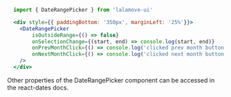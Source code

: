 ```js static
  import { DateRangePicker } from 'lalamove-ui'
```

```jsx
  <div style={{ paddingBottom: '350px', marginLeft: '25%'}}> 
    <DateRangePicker
        isOutsideRange={() => false}
        onSelectionChange={(start, end) => console.log(start, end)}
        onPrevMonthClick={() => console.log('clicked prev month button')}
        onNextMonthClick={() => console.log('clicked next month button')}
    />
  </div>
```

Other properties of the DateRangePicker component can be accessed in the react-dates docs.
